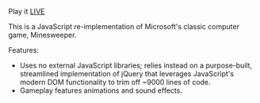 Play it [LIVE](http://sebastianrjay.github.io/Minesweeper)

This is a JavaScript re-implementation of Microsoft's classic computer game,
Minesweeper.

Features:

- Uses no external JavaScript libraries; relies instead on a purpose-built, 
streamlined implementation of jQuery that leverages JavaScript's modern DOM 
functionality to trim off ~9000 lines of code.
- Gameplay features animations and sound effects.
